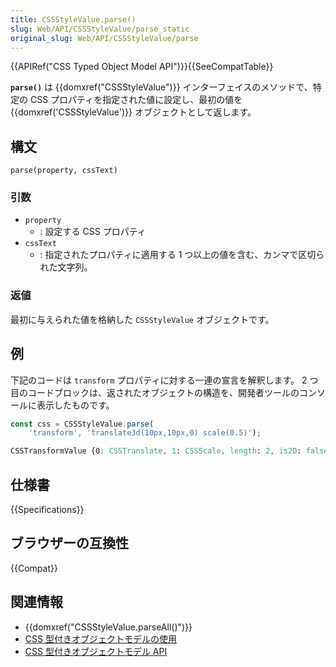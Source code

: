 ```yaml
---
title: CSSStyleValue.parse()
slug: Web/API/CSSStyleValue/parse_static
original_slug: Web/API/CSSStyleValue/parse
---
```


{{APIRef("CSS Typed Object Model API")}}{{SeeCompatTable}}

**`parse()`** は {{domxref("CSSStyleValue")}} インターフェイスのメソッドで、特定の CSS プロパティを指定された値に設定し、最初の値を {{domxref('CSSStyleValue')}} オブジェクトとして返します。

## 構文

```js-nolint
parse(property, cssText)
```

### 引数

- `property`
  - : 設定する CSS プロパティ
- `cssText`
  - : 指定されたプロパティに適用する 1 つ以上の値を含む、カンマで区切られた文字列。

### 返値

最初に与えられた値を格納した `CSSStyleValue` オブジェクトです。

## 例

下記のコードは `transform` プロパティに対する一連の宣言を解釈します。
2 つ目のコードブロックは、返されたオブジェクトの構造を、開発者ツールのコンソールに表示したものです。

```js
const css = CSSStyleValue.parse(
    'transform', 'translate3d(10px,10px,0) scale(0.5)');
```

```css
CSSTransformValue {0: CSSTranslate, 1: CSSScale, length: 2, is2D: false}
```

## 仕様書

{{Specifications}}

## ブラウザーの互換性

{{Compat}}

## 関連情報

- {{domxref("CSSStyleValue.parseAll()")}}
- [CSS 型付きオブジェクトモデルの使用](/ja/docs/Web/API/CSS_Typed_OM_API/Guide)
- [CSS 型付きオブジェクトモデル API](/ja/docs/Web/API/CSS_Typed_OM_API)
